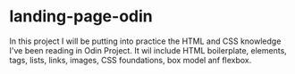 # landing-page-odin
In this project I will be putting into practice the HTML and CSS knowledge I've been reading in Odin Project. It wil include HTML boilerplate, elements, tags, lists, links, images, CSS foundations, box model anf flexbox.